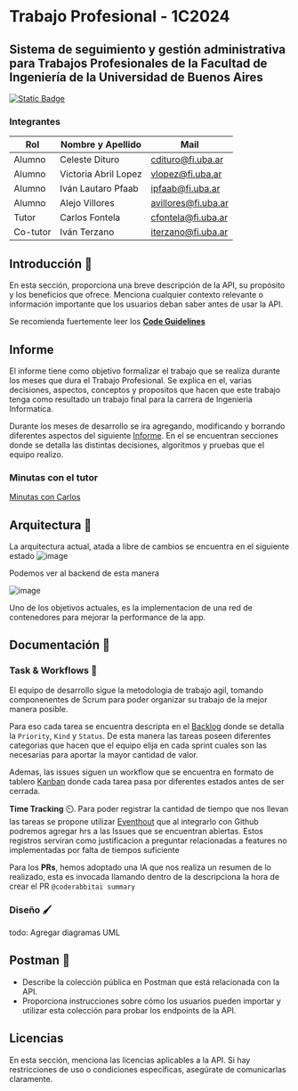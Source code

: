 # Trabajo Profesional - 1C2024

## Sistema de seguimiento y gestión administrativa para Trabajos Profesionales de la Facultad de Ingeniería de la Universidad de Buenos Aires

[![Static Badge](https://img.shields.io/badge/documentacion-v1-blue)](https://trabajo-profesional-fiuba.readme.io/docs/getting-started)

### Integrantes

| Rol      | Nombre y Apellido    | Mail                |
| -------- | -------------------- | ------------------- |
| Alumno   | Celeste Dituro       | cdituro@fi.uba.ar   |
| Alumno   | Victoria Abril Lopez | vlopez@fi.uba.ar    |
| Alumno   | Iván Lautaro Pfaab   | ipfaab@fi.uba.ar    |
| Alumno   | Alejo Villores       | avillores@fi.uba.ar |
| Tutor    | Carlos Fontela       | cfontela@fi.uba.ar  |
| Co-tutor | Iván Terzano         | iterzano@fi.uba.ar  |

## Introducción 📝

En esta sección, proporciona una breve descripción de la API, su propósito y los beneficios que ofrece. Menciona cualquier contexto relevante o información importante que los usuarios deban saber antes de usar la API.

Se recomienda fuertemente leer los [**Code Guidelines**](https://github.com/trabajo-profesional-fiuba/.github/blob/main/profile/code_guidelines.md)

## Informe

El informe tiene como objetivo formalizar el trabajo que se realiza durante los meses que dura el Trabajo Profesional. Se explica en el, varias decisiones, aspectos, conceptos y propositos que hacen que este trabajo tenga como resultado un trabajo final para la carrera de Ingenieria Informatica.

Durante los meses de desarrollo se ira agregando, modificando y borrando diferentes aspectos del siguiente [Informe](https://docs.google.com/document/d/1OGQHTen0Jq10fhsqWkeuYwOUYCHxB5LMsyyRzwK2HSs/edit?usp=sharing). En el se encuentran secciones donde se detalla las distintas decisiones, algoritmos y pruebas que el equipo realizo.

### Minutas con el tutor
[Minutas con Carlos](https://github.com/trabajo-profesional-fiuba/.github/blob/main/profile/minutas.md)


## Arquitectura 👷
La arquitectura actual, atada a libre de cambios se encuentra en el siguiente estado
![image](https://github.com/user-attachments/assets/c8815872-61b7-4610-bbce-4edd451b4cdd)

Podemos ver al backend de esta manera

![image](https://github.com/user-attachments/assets/f9a667b7-c1dc-4274-8746-f7715012be83)


Uno de los objetivos actuales, es la implementacion de una red de contenedores para mejorar la performance de la app.

## Documentación 📗

### Task & Workflows 📑
El equipo de desarrollo sigue la metodologia de trabajo agil, tomando componenentes de Scrum para poder organizar su trabajo de la mejor manera posible.

Para eso cada tarea se encuentra descripta en el [Backlog](https://github.com/orgs/trabajo-profesional-fiuba/projects/1) donde se detalla la `Priority`, `Kind` y `Status`. De esta manera las tareas poseen diferentes categorias que hacen que el equipo elija en cada sprint cuales son las necesarias para aportar la mayor cantidad de valor.

Ademas, las issues siguen un workflow que se encuentra en formato de tablero [Kanban](https://github.com/orgs/trabajo-profesional-fiuba/projects/1/views/2) donde cada tarea pasa por diferentes estados antes de ser cerrada.

**Time Tracking** ⏲️. Para poder registrar la cantidad de tiempo que nos llevan las tareas se propone utilizar [Eventhout](https://app.everhour.com/) que al integrarlo con Github podremos agregar hrs a las Issues que se encuentran abiertas. Estos registros serviran como justificacion a preguntar relacionadas a features no implementadas por falta de tiempos suficiente

Para los **PRs**, hemos adoptado una IA que nos realiza un resumen de lo realizado, esta es invocada llamando dentro de la descripciona la hora de crear el PR `@coderabbitai summary`

### Diseño 🖌️
todo: Agregar diagramas UML


## Postman 🚀

- Describe la colección pública en Postman que está relacionada con la API.
- Proporciona instrucciones sobre cómo los usuarios pueden importar y utilizar esta colección para probar los endpoints de la API.

## Licencias

En esta sección, menciona las licencias aplicables a la API. Si hay restricciones de uso o condiciones específicas, asegúrate de comunicarlas claramente.
